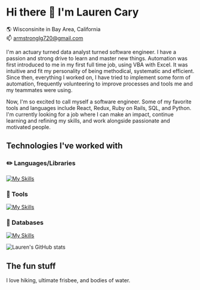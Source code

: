 # Hi there 👋 I'm Lauren Cary
:earth_americas:  Wisconsinite in Bay Area, California  
:mailbox:  armstronglg720@gmail.com

I'm an actuary turned data analyst turned software engineer. I have a passion and strong drive to learn and master new things. Automation was first introduced to me in my first full time job, using VBA with Excel. It was intuitive and fit my personality of being methodical, systematic and efficient. Since then, everything I worked on, I have tried to implement some form of automation, frequently volunteering to improve processes and tools me and my teammates were using. 

Now, I'm so excited to call myself a software engineer. Some of my favorite tools and languages include React, Redux, Ruby on Rails, SQL, and Python. I'm currently looking for a job where I can make an impact, continue learning and refining my skills, and work alongside passionate and motivated people.

## Technologies I've worked with
### :pencil2: Languages/Libraries
[![My Skills](https://skillicons.dev/icons?i=js,react,ruby,rails,redux,html,css,py)](https://skillicons.dev)
### :hammer: Tools
[![My Skills](https://skillicons.dev/icons?i=github,postman,git,babel,heroku)](https://skillicons.dev)
### :floppy_disk: Databases
[![My Skills](https://skillicons.dev/icons?i=mongodb,postgres,sqlite)](https://skillicons.dev)


![Lauren's GitHub stats](https://github-readme-stats.vercel.app/api?username=laurencary&show_icons=true&theme=transparent)


## The fun stuff
I love hiking, ultimate frisbee, and bodies of water. 
